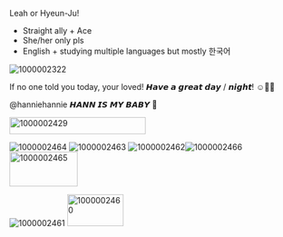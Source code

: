 Leah or Hyeun-Ju!

- Straight ally + Ace
- She/her only pls
- English + studying multiple languages but mostly 한국어

![1000002322](https://github.com/user-attachments/assets/667346b4-9912-4181-b4d9-fc193aa009b0)


  If no one told you today, your loved! 𝙃𝙖𝙫𝙚 𝙖 𝙜𝙧𝙚𝙖𝙩 𝙙𝙖𝙮 / 𝙣𝙞𝙜𝙝𝙩! ☺️🤙🏼

@hanniehannie 𝙃𝘼𝙉𝙉 𝙄𝙎 𝙈𝙔 𝘽𝘼𝘽𝙔 🖤

<img width="240" height="30" alt="1000002429" src="https://github.com/user-attachments/assets/8b2da31b-0c70-40eb-82a4-e8e5e29595a7" />

![1000002464](https://github.com/user-attachments/assets/a8f71e7f-eb70-4475-b939-afb311e318f1)
![1000002463](https://github.com/user-attachments/assets/8a6fb3a6-53dd-411c-892b-bfe2a61714ca)
![1000002462](https://github.com/user-attachments/assets/cea9a246-d428-469e-bd40-87a38ffe03be)![1000002466](https://github.com/user-attachments/assets/81287384-4ff2-449e-9c71-d2618d341c2c)
<img width="120" height="61" alt="1000002465" src="https://github.com/user-attachments/assets/052f2391-381f-467d-95e6-c837166b3a92" />

![1000002461](https://github.com/user-attachments/assets/3cd091db-7e2a-4211-bf4d-fae668cbda0d)
<img width="99" height="56" alt="1000002460" src="https://github.com/user-attachments/assets/d85ea7fb-1d7f-4b7b-a507-9caf120106d0" />


